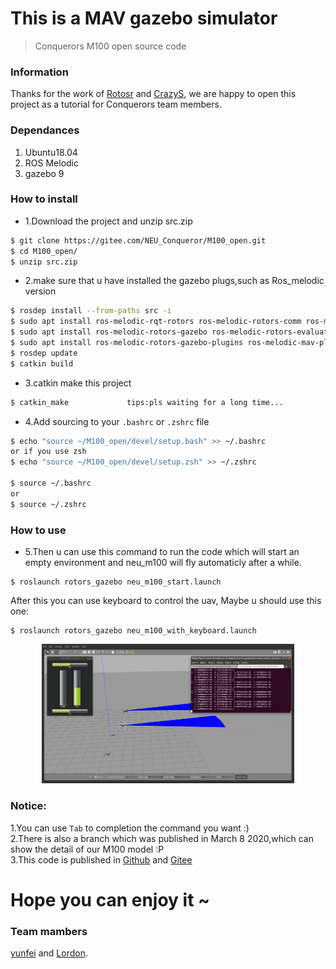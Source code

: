# This is a MAV gazebo simulator

> Conquerors M100 open source code

### Information


Thanks for the work of [Rotosr](https://github.com/ethz-asl/rotors_simulator) and [CrazyS](https://github.com/gsilano/CrazyS), we are happy to open this project as a tutorial for Conquerors team members.
<br>
### Dependances

1. Ubuntu18.04<br>
2. ROS Melodic<br>
3. gazebo 9<br>

### How to install

-  1.Download the project and unzip src.zip
```sh
$ git clone https://gitee.com/NEU_Conqueror/M100_open.git
$ cd M100_open/
$ unzip src.zip
``` 

- 2.make sure that u have installed the gazebo plugs,such as Ros_melodic version
```sh
$ rosdep install --from-paths src -i
$ sudo apt install ros-melodic-rqt-rotors ros-melodic-rotors-comm ros-melodic-mav-msgs ros-melodic-rotors-control
$ sudo apt install ros-melodic-rotors-gazebo ros-melodic-rotors-evaluation ros-melodic-rotors-joy-interface
$ sudo apt install ros-melodic-rotors-gazebo-plugins ros-melodic-mav-planning-msgs ros-melodic-rotors-description ros-melodic-rotors-hil-interface
$ rosdep update
$ catkin build
```

- 3.catkin make this project
```sh
$ catkin_make             tips:pls waiting for a long time...
```

- 4.Add sourcing to your `.bashrc` or `.zshrc` file
```sh
$ echo "source ~/M100_open/devel/setup.bash" >> ~/.bashrc
or if you use zsh
$ echo "source ~/M100_open/devel/setup.zsh" >> ~/.zshrc

$ source ~/.bashrc
or 
$ source ~/.zshrc

```

### How to use
- 5.Then u can use this command to run the code which will start an empty environment and neu_m100 will fly automaticly after a while.

```
$ roslaunch rotors_gazebo neu_m100_start.launch 
```


<!-------TODOadd empty work pic--------> 


After this you can use keyboard to control the uav, Maybe u should use this one:<br>

```
$ roslaunch rotors_gazebo neu_m100_with_keyboard.launch
```
<div align="center">
    <img src="pics/use_keyboard.png" width = 80% />
</div>

### Notice:

1.You can use `Tab` to completion the command you want  :)<br>
2.There is also a branch which was published in March 8 2020,which can show the detail of our M100 model :P<br>
3.This code is published in [Github](https://github.com/NEU-ROS-packages-for-DJI-M100-drone/Neu_M100_open) and [Gitee](https://gitee.com/NEU_Conqueror/M100_open)
# Hope you can enjoy it ~


### Team mambers
[yunfei](http://www.yunfei1996.xyz/) and [Lordon](https://tcloser.github.io/).
